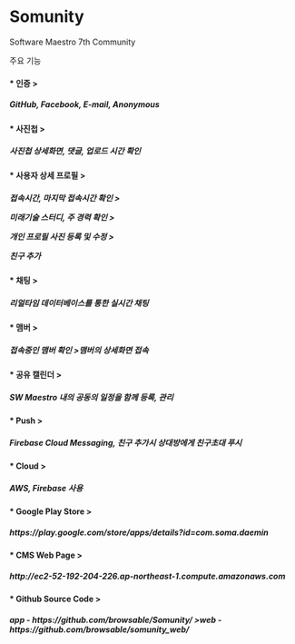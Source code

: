 # Somunity
Software Maestro 7th Community

주요 기능

<h4>* 인증 
><h5>GitHub, Facebook, E-mail, Anonymous

<h4>* 사진첩
><h5>사진첩 상세화면, 댓글, 업로드 시간 확인 

<h4>* 사용자 상세 프로필 
 ><h5><p>접속시간, 마지막 접속시간 확인
 ><p>미래기술 스터디, 주 경력 확인
 ><p>개인 프로필 사진 등록 및 수정
 ><p>친구 추가
 
<h4>* 채팅
 ><h5>리얼타임 데이터베이스를 통한 실시간 채팅 
 
<h4>* 맴버
 ><h5>접속중인 맴버 확인
 >맴버의 상세화면 접속
 
 <h4>* 공유 캘린더
 ><h5>SW Maestro 내의 공동의 일정을 함께 등록, 관리
 
 <h4>* Push
><h5> Firebase Cloud Messaging, 친구 추가시 상대방에게 친구초대 푸시

<h4>* Cloud 
><h5> AWS, Firebase 사용

<h4>* Google Play Store
><h5>https://play.google.com/store/apps/details?id=com.soma.daemin

<h4>* CMS Web Page
><h5>http://ec2-52-192-204-226.ap-northeast-1.compute.amazonaws.com

<h4>* Github Source Code 
><h5>app - https://github.com/browsable/Somunity/
>web - https://github.com/browsable/somunity_web/
